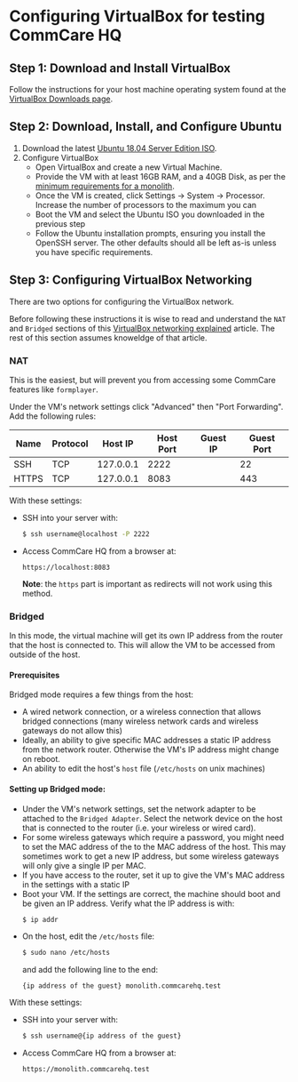 # Configuring VirtualBox for testing CommCare HQ

## Step 1: Download and Install VirtualBox

Follow the instructions for your host machine operating system found at the [VirtualBox Downloads page](https://www.virtualbox.org/wiki/Downloads).


## Step 2: Download, Install, and Configure Ubuntu

1. Download the latest [Ubuntu 18.04 Server Edition ISO](https://ubuntu.com/download/server/thank-you?version=18.04.2&architecture=amd64).
1. Configure VirtualBox
    - Open VirtualBox and create a new Virtual Machine.
    - Provide the VM with at least 16GB RAM, and a 40GB Disk, as per the [minimum requirements for a monolith](../setup/new_environment.md#prerequisites).
    - Once the VM is created, click Settings -> System -> Processor. Increase the number of processors to the maximum you can
    - Boot the VM and select the Ubuntu ISO you downloaded in the previous step
    - Follow the Ubuntu installation prompts, ensuring you install the OpenSSH server. The other defaults should all be left as-is unless you have specific requirements.

## Step 3: Configuring VirtualBox Networking

There are two options for configuring the VirtualBox network.

Before following these instructions it is wise to read and understand the `NAT` and `Bridged` sections of this [VirtualBox networking explained](https://technology.amis.nl/2018/07/27/virtualbox-networking-explained/) article. The rest of this section assumes knoweldge of that article.

### NAT

This is the easiest, but will prevent you from accessing some CommCare features like `formplayer`.

Under the VM's network settings click "Advanced" then "Port Forwarding". Add the following rules:

| Name  | Protocol |   Host IP | Host Port | Guest IP | Guest Port |
|-------|----------|-----------|-----------|----------|------------|
| SSH   | TCP      | 127.0.0.1 |      2222 |          |         22 |
| HTTPS | TCP      | 127.0.0.1 |      8083 |          |        443 |

With these settings:

- SSH into your server with:

    ``` bash
    $ ssh username@localhost -P 2222
    ```
- Access CommCare HQ from a browser at:
    ```
    https://localhost:8083
    ```
    **Note**: the `https` part is important as redirects will not work using this method.


### Bridged

In this mode, the virtual machine will get its own IP address from the router that the host is connected to. This will allow the VM to be accessed from outside of the host.

#### Prerequisites

Bridged mode requires a few things from the host:
- A wired network connection, or a wireless connection that allows bridged connections (many wireless network cards and wireless gateways do not allow this)
- Ideally, an ability to give specific MAC addresses a static IP address from the network router. Otherwise the VM's IP address might change on reboot.
- An ability to edit the host's `host` file (`/etc/hosts` on unix machines)

#### Setting up Bridged mode:
- Under the VM's network settings, set the network adapter to be attached to the `Bridged Adapter`. Select the network device on the host that is connected to the router (i.e. your wireless or wired card).
- For some wireless gateways which require a password, you might need to set the MAC address of the to the MAC address of the host. This may sometimes work to get a new IP address, but some wireless gateways will only give a single IP per MAC.
- If you have access to the router, set it up to give the VM's MAC address in the settings with a static IP
- Boot your VM. If the settings are correct, the machine should boot and be given an IP address. Verify what the IP address is with:
  ``` bash
  $ ip addr
  ```
- On the host, edit the `/etc/hosts` file:
    ``` bash
    $ sudo nano /etc/hosts
    ```
    and add the following line to the end:
    ```
    {ip address of the guest} monolith.commcarehq.test
    ```


With these settings:

- SSH into your server with:

    ``` bash
    $ ssh username@{ip address of the guest}
    ```
- Access CommCare HQ from a browser at:
    ```
    https://monolith.commcarehq.test
    ```
